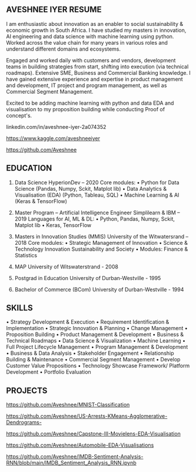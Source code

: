 ## AVESHNEE IYER RESUME

I am enthusiastic about innovation as an enabler to social sustainability & economic growth in South Africa. I have studied my masters in innovation, AI engineering and data science with machine learning using python. Worked across the value chain for many years in various roles and understand different domains and ecosystems.

Engaged and worked daily with customers and vendors, development teams in building strategies from start, shifting into execution (via technical roadmaps). Extensive SME, Business and Commercial Banking knowledge. I have gained extensive experience and expertise in product management and development, IT project and program management, as well as Commercial Segment Management.

Excited to be adding machine learning with python and data EDA and visualisation to my proposition building while conducting Proof of concept's.

linkedin.com/in/aveshnee-iyer-2a074352

https://www.kaggle.com/aveshneeiyer

https://github.com/Aveshnee

## EDUCATION
1. Data Science
   HyperionDev – 2020
   Core modules:
   •	Python for Data Science (Pandas, Numpy, Sckit, Matplot lib)
   •	Data Analytics & Visualisation (EDA) (Python, Tableau, SQL)
   •	Machine Learning & AI (Keras & TensorFlow)

2. Master Program – Artificial Intelligence Engineer 
    Simplilearn & IBM – 2019
    Languages for AI, ML & DL:
    •	Python, Pandas, Numpy, Sckit, Matplot lib
    •	Keras, TensorFlow

3. Masters in Innovation Studies (MMIS)
   University of the Witwatersrand – 2018
   Core modules:
   •	Strategic Management of Innovation
   •	Science & Technology Innovation Sustainability and Society
   •	Modules: Finance & Statistics

4. MAP 
   University of Witswaterstrand - 2008
   
5. Postgrad in Education
   University of Durban-Westville - 1995

6. Bachelor of Commerce (BCom)
   University of Durban-Westville - 1994
   

## SKILLS
•	Strategy Development & Execution
•	Requirement Identification & Implementation
•	Strategic Innovation & Planning
•	Change Management
•	Proposition Building
•	Product Management & Development 
•	Business & Technical Roadmaps
•	Data Science & Visualization 
•	Machine Learning
•	Full Project Lifecycle Management
•	Program Management & Development  
•	Business & Data Analysis 
•	Stakeholder Engagement
•	Relationship Building & Maintenance 
•	Commercial Segment Management
•	Develop Customer Value Propositions
•	Technology Showcase Framework/ Platform Development
•	Portfolio Evaluation

## PROJECTS

https://github.com/Aveshnee/MNIST-Classification

https://github.com/Aveshnee/US-Arrests-KMeans-Agglomerative-Dendrograms-

https://github.com/Aveshnee/Capstone-III-Movielens-EDA-Visualisation

https://github.com/Aveshnee/Automobile-EDA-Visualisations

https://github.com/Aveshnee/IMDB-Sentiment-Analysis-RNN/blob/main/IMDB_Sentiment_Analysis_RNN.ipynb

